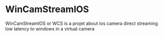 # WinCamStreamIOS
WinCamStreamIOS or WCS is a projet about ios camera direct streaming low latency to windows in a virtual camera
